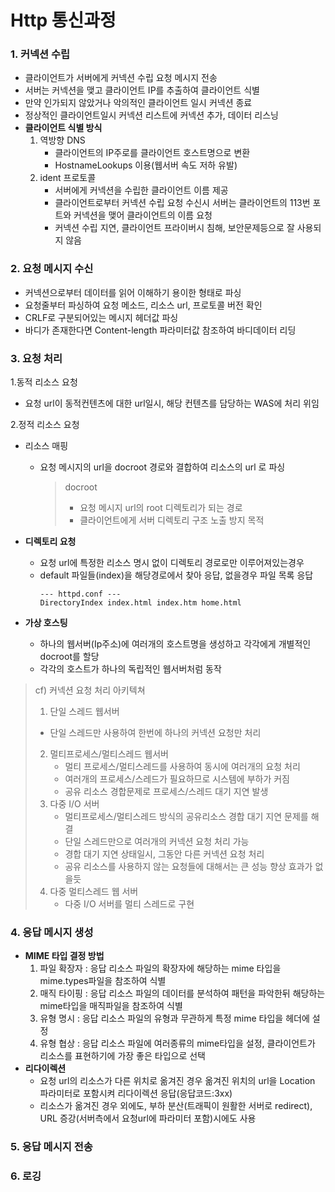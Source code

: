 # Http 통신과정
### 1. 커넥션 수립
* 클라이언트가 서버에게 커넥션 수립 요청 메시지 전송
* 서버는 커넥션을 맺고 클라이언트 IP를 추출하여 클라이언트 식별
* 만약 인가되지 않았거나 악의적인 클라이언트 일시 커넥션 종료
* 정상적인 클라이언트일시 커넥션 리스트에 커넥션 추가, 데이터 리스닝
* **클라이언트 식별 방식**
   1. 역방향 DNS
      * 클라이언트의 IP주로를 클라이언트 호스트명으로 변환
      * HostnameLookups 이용(웹서버 속도 저하 유발)
   2. ident 프로토콜
      * 서버에게 커넥션을 수립한 클라이언트 이름 제공
      * 클라이언트로부터 커넥션 수립 요청 수신시 서버는 클라이언트의 113번 포트와 커넥션을 맺어 클라이언트의 이름 요청
      * 커넥션 수립 지연, 클라이언트 프라이버시 침해, 보안문제등으로 잘 사용되지 않음

### 2. 요청 메시지 수신
* 커넥션으로부터 데이터를 읽어 이해하기 용이한 형태로 파싱
* 요청줄부터 파싱하여 요청 메소드, 리소스 url, 프로토콜 버전 확인
* CRLF로 구분되어있는 메시지 헤더값 파싱
* 바디가 존재한다면 Content-length 파라미터값 참조하여 바디데이터 리딩

### 3. 요청 처리
1.동적 리소스 요청
* 요청 url이 동적컨텐츠에 대한 url일시, 해당 컨텐츠를 담당하는 WAS에 처리 위임

2.정적 리소스 요청 
* 리소스 매핑
	* 요청 메시지의 url을 docroot 경로와 결합하여 리소스의 url 로 파싱
		> docroot
		> * 요청 메시지 url의 root 디렉토리가 되는 경로
		> * 클라이언트에게 서버 디렉토리 구조 노출 방지 목적

* **디렉토리 요청**
   * 요청 url에 특정한 리소스 명시 없이 디렉토리 경로로만 이루어져있는경우
   * default 파일들(index)을 해당경로에서 찾아 응답, 없을경우 파일 목록 응답
      ```
      --- httpd.conf ---
      DirectoryIndex index.html index.htm home.html
      ```

* **가상 호스팅**
   * 하나의 웹서버(Ip주소)에 여러개의 호스트명을 생성하고 각각에게 개별적인 docroot를 할당
   * 각각의 호스트가 하나의 독립적인 웹서버처럼 동작

> cf) 커넥션 요청 처리 아키텍쳐
> 1. 단일 스레드 웹서버
> 	* 단일 스레드만 사용하여 한번에 하나의 커넥션 요청만 처리
> 2. 멀티프로세스/멀티스레드 웹서버
>    * 멀티 프로세스/멀티스레드를 사용하여 동시에 여러개의 요청 처리
>    * 여러개의 프로세스/스레드가 필요하므로 시스템에 부하가 커짐
>    * 공유 리소스 경합문제로 프로세스/스레드 대기 지연 발생
> 3. 다중 I/O 서버
>    * 멀티프로세스/멀티스레드 방식의 공유리소스 경합 대기 지연 문제를 해결
>    * 단일 스레드만으로 여러개의 커넥션 요청 처리 가능
>    * 경합 대기 지연 상태일시, 그동안 다른 커넥션 요청 처리 
>    * 공유 리소스를 사용하지 않는 요청들에 대해서는 큰 성능 향상 효과가 없을듯
> 4. 다중 멀티스레드 웹 서버
>    * 다중 I/O 서버를 멀티 스레드로 구현

### 4. 응답 메시지 생성
* **MIME 타입 결정 방법**
   1. 파일 확장자 : 응답 리소스 파일의 확장자에 해당하는 mime 타입을 mime.types파일을 참조하여 식별
   2. 매직 타이핑 : 응답 리소스 파일의 데이터를 분석하여 패턴을 파악한뒤 해당하는 mime타입을 매직파일을 참조하여 식별
   3. 유형 명시 : 응답 리소스 파일의 유형과 무관하게 특정 mime 타입을 헤더에 설정
   4. 유형 협상 : 응답 리소스 파일에 여러종류의 mime타입을 설정, 클라이언트가 리소스를 표현하기에 가장 좋은 타입으로 선택
* **리다이렉션**
   * 요청 url의 리소스가 다른 위치로 옮겨진 경우 옮겨진 위치의 url을 Location 파라미터로 포함시켜 리다이렉션 응답(응답코드:3xx)
   * 리소스가 옮겨진 경우 외에도, 부하 분산(트래픽이 원활한 서버로 redirect), URL 증강(서버측에서 요청url에 파라미터 포함)시에도 사용

### 5. 응답 메시지 전송

### 6. 로깅

